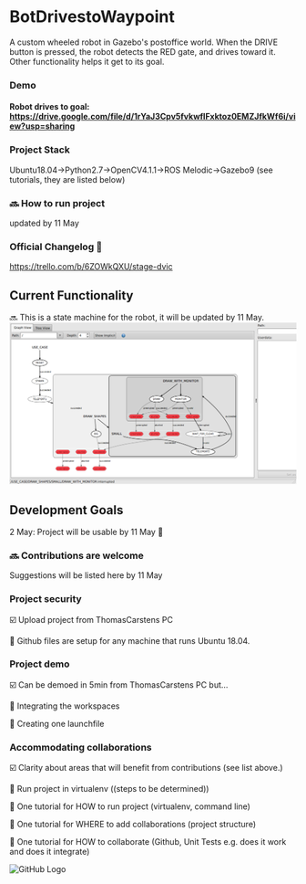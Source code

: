 # BotDrivestoWaypoint

A custom wheeled robot in Gazebo's postoffice world. When the DRIVE button is pressed, the robot detects the RED gate, and drives toward it. Other functionality helps it get to its goal.

### Demo
#### Robot drives to goal: https://drive.google.com/file/d/1rYaJ3Cpv5fvkwflFxktoz0EMZJfkWf6i/view?usp=sharing

### Project Stack
Ubuntu18.04->Python2.7->OpenCV4.1.1->ROS Melodic->Gazebo9 (see tutorials, they are listed below)

### :soon: How to run project
updated by 11 May 

### Official Changelog :sunflower:
https://trello.com/b/6ZOWkQXU/stage-dvic

## Current Functionality
:soon: This is a state machine for the robot, it will be updated by 11 May.
![GitHub Logo](/images/state_machine.png)


## Development Goals
2 May: Project will be usable by 11 May :sunflower:

### :soon: Contributions are welcome
Suggestions will be listed here by 11 May

### Project security
:ballot_box_with_check: Upload project from ThomasCarstens PC

:black_square_button: Github files are setup for any machine that runs Ubuntu 18.04.

### Project demo
:ballot_box_with_check: Can be demoed in 5min from ThomasCarstens PC but...

:black_square_button: Integrating the workspaces

:black_square_button: Creating one launchfile

### Accommodating collaborations
:ballot_box_with_check: Clarity about areas that will benefit from contributions (see list above.)

:black_square_button: Run project in virtualenv ((steps to be determined))

:black_square_button: One tutorial for HOW to run project (virtualenv, command line)

:black_square_button: One tutorial for WHERE to add collaborations (project structure)

:black_square_button: One tutorial for HOW to collaborate (Github, Unit Tests e.g. does it work and does it integrate)

![GitHub Logo](/images/0NSBKZe.gif)



